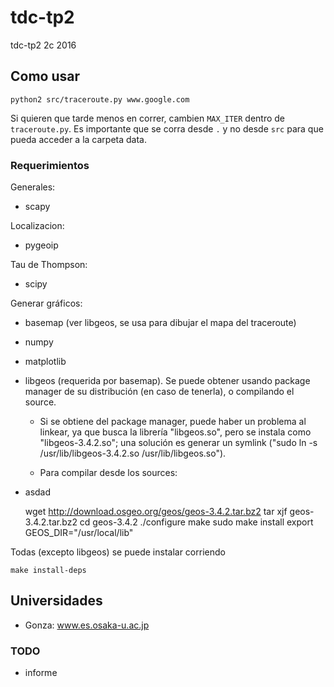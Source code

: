 # tdc-tp2
tdc-tp2 2c 2016

## Como usar

    python2 src/traceroute.py www.google.com

Si quieren que tarde menos en correr, cambien `MAX_ITER` dentro de `traceroute.py`. Es importante que se corra desde `.` y no desde `src` para que pueda acceder a la carpeta data.

### Requerimientos


Generales:

* scapy


Localizacion:

* pygeoip

Tau de Thompson:

* scipy


Generar gráficos:


* basemap (ver libgeos, se usa para dibujar el mapa del traceroute)

* numpy

* matplotlib

* libgeos (requerida por basemap). Se puede obtener usando package manager de su distribución (en caso de tenerla), o compilando el source.

    * Si se obtiene del package manager, puede haber un problema al linkear, ya que busca la librería "libgeos.so", pero se instala como "libgeos-3.4.2.so"; una solución es generar un symlink ("sudo ln -s /usr/lib/libgeos-3.4.2.so /usr/lib/libgeos.so").

    * Para compilar desde los sources:

* asdad 







    wget http://download.osgeo.org/geos/geos-3.4.2.tar.bz2
    tar xjf geos-3.4.2.tar.bz2
    cd geos-3.4.2
    ./configure
    make
    sudo make install
    export GEOS_DIR="/usr/local/lib"


Todas (excepto libgeos) se puede instalar corriendo

    make install-deps



## Universidades

* Gonza: www.es.osaka-u.ac.jp

### TODO

* informe


